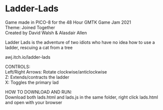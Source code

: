 # Ladder-Lads
Game made in PICO-8 for the 48 Hour GMTK Game Jam 2021  
Theme: Joined Together  
Created by David Walsh & Alasdair Allen

Ladder Lads is the adventure of two idiots who have no idea how to use a ladder, rescuing a cat from a tree  

awj.itch.io/ladder-lads

CONTROLS:  
Left/Right Arrows: Rotate clockwise/anticlockwise  
Z: Extends/contracts the ladder  
X: Toggles the primary lad

HOW TO DOWNLOAD AND RUN:  
Download both lads.html and lads.js in the same folder, right click lads.html and open with your browser
